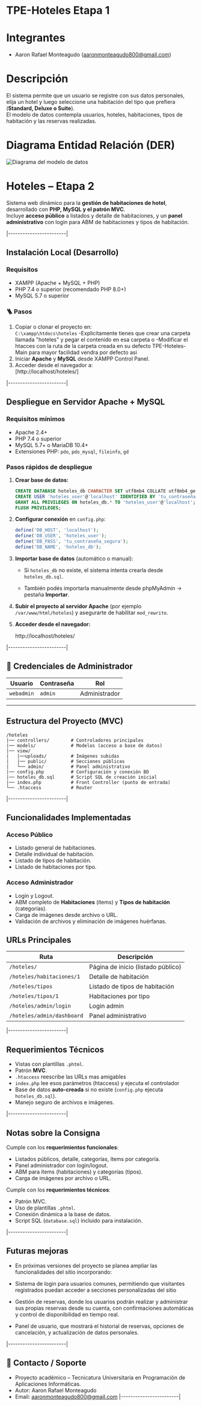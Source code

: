 # TPE-Hoteles Etapa 1

# Integrantes
- Aaron Rafael Monteagudo (aaronmonteagudo800@gmail.com)  

# Descripción
El sistema permite que un usuario se registre con sus datos personales, elija un hotel y luego seleccione una habitación del tipo que prefiera (**Standard, Deluxe o Suite**).  
El modelo de datos contempla usuarios, hoteles, habitaciones, tipos de habitación y las reservas realizadas.

# Diagrama Entidad Relación (DER)

![Diagrama del modelo de datos](Diagrama.jpg)
# Hoteles – Etapa 2

Sistema web dinámico para la **gestión de habitaciones de hotel**, desarrollado con **PHP, MySQL y el patrón MVC**.  
Incluye **acceso público** a listados y detalle de habitaciones, y un **panel administrativo** con login para ABM de habitaciones y tipos de habitación.

|------------------------|

## Instalación Local (Desarrollo)

###  Requisitos
- XAMPP (Apache + MySQL + PHP)
- PHP 7.4 o superior (recomendado PHP 8.0+)
- MySQL 5.7 o superior

### 🪜 Pasos
1. Copiar o clonar el proyecto en:  
   `C:\xampp\htdocs\hoteles`
   -Explicitamente tienes que crear una carpeta llamada "hoteles" y pegar el contenido en esa carpeta
      o
   -Modificar el htacces con la ruta de la carpeta creada en su defecto TPE-Hoteles-Main para mayor facilidad vendra por defecto asi
2. Iniciar **Apache** y **MySQL** desde XAMPP Control Panel.
3. Acceder desde el navegador a:  
   [http://localhost/hoteles/]

|------------------------|
## Despliegue en Servidor Apache + MySQL

### Requisitos mínimos
- Apache 2.4+
- PHP 7.4 o superior
- MySQL 5.7+ o MariaDB 10.4+
- Extensiones PHP: `pdo`, `pdo_mysql`, `fileinfo`, `gd`

### Pasos rápidos de despliegue
1. **Crear base de datos:**
   ```sql
   CREATE DATABASE hoteles_db CHARACTER SET utf8mb4 COLLATE utf8mb4_general_ci;
   CREATE USER 'hoteles_user'@'localhost' IDENTIFIED BY 'tu_contraseña_segura';
   GRANT ALL PRIVILEGES ON hoteles_db.* TO 'hoteles_user'@'localhost';
   FLUSH PRIVILEGES;
   ```

2. **Configurar conexión** en `config.php`:
   ```php
   define('DB_HOST', 'localhost');
   define('DB_USER', 'hoteles_user');
   define('DB_PASS', 'tu_contraseña_segura');
   define('DB_NAME', 'hoteles_db');
   ```

3. **Importar base de datos** (automático o manual):
   - Si `hoteles_db` no existe, el sistema intenta crearla desde `hoteles_db.sql`.

   - También podés importarla manualmente desde phpMyAdmin → pestaña **Importar**.

4. **Subir el proyecto al servidor Apache** (por ejemplo `/var/www/html/hoteles`) y asegurarte de habilitar `mod_rewrite`.

5. **Acceder desde el navegador:**

   http://localhost/hoteles/
   
|------------------------|

## 🔐 Credenciales de Administrador

| Usuario    | Contraseña |      Rol      |
|------------|------------|---------------|
| `webadmin` |   `admin`  | Administrador |

---

## Estructura del Proyecto (MVC)

```
/hoteles
|── controllers/        # Controladores principales
|── models/             # Modelos (acceso a base de datos)
|── view/
|   |──uploads/         # Imágenes subidas
|   |── public/         # Secciones públicas
|   └── admin/          # Panel administrativo
|── config.php          # Configuración y conexión BD
|── hoteles_db.sql      # Script SQL de creación inicial
|── index.php           # Front Controller (punto de entrada)
└── .htaccess           # Router
```

|------------------------|

## Funcionalidades Implementadas

### Acceso Público
- Listado general de habitaciones.
- Detalle individual de habitación.
- Listado de tipos de habitación.
- Listado de habitaciones por tipo.

### Acceso Administrador
- Login y Logout.
- ABM completo de **Habitaciones** (ítems) y **Tipos de habitación** (categorías).
- Carga de imágenes desde archivo o URL.
- Validación de archivos y eliminación de imágenes huérfanas.


## URLs Principales

| Ruta | Descripción |
|------|--------------|
| `/hoteles/` | Página de inicio (listado público) |
| `/hoteles/habitaciones/1` | Detalle de habitación |
| `/hoteles/tipos` | Listado de tipos de habitación |
| `/hoteles/tipos/1` | Habitaciones por tipo |
| `/hoteles/admin/login` | Login admin |
| `/hoteles/admin/dashboard` | Panel administrativo |

|------------------------|

## Requerimientos Técnicos
- Vistas con plantillas `.phtml`.
- Patrón **MVC**.
- `.htaccess` reescribe las URLs mas amigables
- `index.php` lee esos parámetros (htaccess) y ejecuta el controlador
- Base de datos **auto-creada** si no existe (`config.php` ejecuta `hoteles_db.sql`).
- Manejo seguro de archivos e imágenes.

|------------------------|

## Notas sobre la Consigna

 Cumple con los **requerimientos funcionales**:
- Listados públicos, detalle, categorías, ítems por categoría.  
- Panel administrador con login/logout.  
- ABM para ítems (habitaciones) y categorías (tipos).  
- Carga de imágenes por archivo o URL.  

Cumple con los **requerimientos técnicos**:
- Patrón MVC.  
- Uso de plantillas `.phtml`.  
- Conexión dinámica a la base de datos.  
- Script SQL (`database.sql`) incluido para instalación.  

|------------------------|
## Futuras mejoras

- En próximas versiones del proyecto se planea ampliar las funcionalidades del sitio incorporando:

- Sistema de login para usuarios comunes, permitiendo que visitantes registrados puedan acceder a secciones personalizadas
  del sitio

- Gestión de reservas, donde los usuarios podrán realizar y administrar sus propias reservas desde su cuenta, con
  confirmaciones automáticas y control de disponibilidad en tiempo real.

- Panel de usuario, que mostrará el historial de reservas, opciones de cancelación, y actualización de datos personales.

|------------------------|
## 📧 Contacto / Soporte
- Proyecto académico – Tecnicatura Universitaria en Programación de Aplicaciones Informáticas.  
- Autor: Aaron Rafael Monteagudo 
- Email: aaronmonteagudo800@gmail.com
|------------------------|
